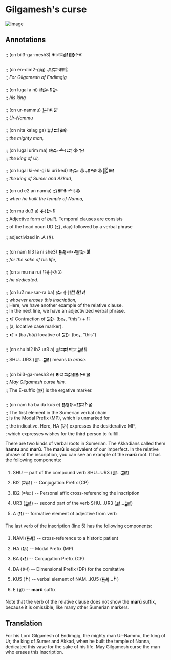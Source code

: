 # Gilgamesh's curse

![image](https://github.com/user-attachments/assets/848ab50b-a6cd-4d7c-ae60-86c02f6ce534)


## Annotations

;; (cn bil3-ga-mesh3)               𒀭𒄑𒉋𒂵𒎌


;; (cn en-dim2-gig)                 𒂗𒁶𒍼\
;;  *For Gilgamesh of Endimgig*

;; (cn lugal a ni)                  𒈗𒀀𒉌\
;; *his king*

;; (cn ur-nammu)                    𒌨𒀭𒇉\
;; *Ur-Nammu*

;; (cn nita kalag ga)               𒍑𒆗𒂵\
;; *the mighty man,*

;; (cn lugal urim ma)               𒈗𒋀𒀊𒆠𒈠\
;; *the king of Ur,*

;; (cn lugal ki-en-gi ki uri ke4)   𒈗𒆠𒂗𒄀𒆠𒌵𒆤\
;; *the king of Sumer and Akkad,*

;; (cn ud e2 an nanna)              𒌓𒂍𒀭𒋀𒆠\
;; *when he built the temple of Nanna,*

;; (cn mu du3 a)                    𒈬𒆕𒀀\
;; Adjective form of *built.* Temporal clauses are consists\
;; of the head noun UD (𒌓, day) followed by a verbal phrase\
;; adjectivized in .A (𒀀).

;; (cn nam til3 la ni she3)         𒉆𒋾𒆷𒉌𒂠\
;; *for the sake of his life,*

;; (cn a mu na ru)                  𒀀𒈬𒈾𒊒\
;; *he dedicated.*

;; (cn lu2 mu-sar-ra ba)            𒇽𒈬𒊬𒊏𒁀\
;; *whoever erases this inscription,*\
;; Here, we have another example of the relative clause.\
;; In the next line, we have an adjectivized verbal phrase.\
;; 𒁀 Contraction of 𒁉 (be₂, “this”) +‎ 𒀀\
;; (a, locative case marker).\
;; 𒁀 • (ba /bâ/) locative of 𒁉 (be₂, “this”)

;; (cn shu bi2 ib2 ur3 a)           𒋗𒉈𒌈𒃡𒀀\
;; SHU...UR3 (𒋗...𒃡) means *to erase.*

;; (cn bil3-ga-mesh3 e)             𒀭𒄑𒉋𒂵𒎌𒂊\
;; *May Gilgamesh curse him.*\
;; The E-suffix (𒂊) is the ergative marker.

;; (cn nam ha ba da ku5 e)          𒉆𒄩𒁀𒁕𒋻𒂊\
;; The first element in the Sumerian verbal chain\
;; is the Modal Prefix (MP), which is unmarked for\
;; the indicative. Here, HA (𒄩) expresses the desiderative MP,\
; which expresses wishes for the third person to fulfill.

There are two kinds of verbal roots in Sumerian. The Akkadians
called them **hamtu** and **marû**. The **marû** is equivalent
of our imperfect. In the relative phrase of the inscription, you
can see an example of the **marû** root. It has the following
components:

1. SHU -- part of the compound verb SHU...UR3 (𒋗...𒃡)
2. BI2 (𒉈) -- Conjugation Prefix (CP)
3. IB2 (𒌈) -- Personal affix cross-referencing the inscription
4. UR3 (𒃡) -- second part of the verb SHU...UR3 (𒋗...𒃡)
5. A (𒀀) -- formative element of adjective from verb

The last verb of the inscription (line 5) has the following components:

1. NAM (𒉆) -- cross-reference to a historic patient
2. HA (𒄩) -- Modal Prefix (MP)
3. BA (𒁀) -- Conjugation Prefix (CP)
4. DA (𒁕) -- Dimensional Prefix (DP) for the comitative
5. KU5 (𒋻) -- verbal element of NAM...KU5 (𒉆...𒋻)
6. E (𒂊) -- **marû** suffix

Note that the verb of the relative clause does not show the **marû** suffix,
because it is omissible, like many other Sumerian markers.

## Translation
For his Lord Gilgamesh of Endimgig, the mighty man Ur-Nammu, the king of Ur, the king of Sumer and Akkad, when he built the temple of Nanna, dedicated this vase for the sake of his life. May Gilgamesh curse the man who erases this inscription.

